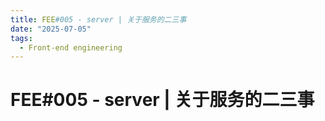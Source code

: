 ```yaml
---
title: FEE#005 - server | 关于服务的二三事
date: "2025-07-05"
tags:
  - Front-end engineering
---
```


# FEE#005 - server | 关于服务的二三事